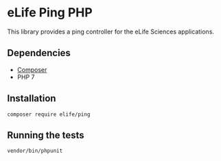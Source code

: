 eLife Ping PHP
==============

This library provides a ping controller for the eLife Sciences applications.

Dependencies
------------

* [Composer](https://getcomposer.org/)
* PHP 7

Installation
-------------

`composer require elife/ping`

Running the tests
-----------------

`vendor/bin/phpunit`
